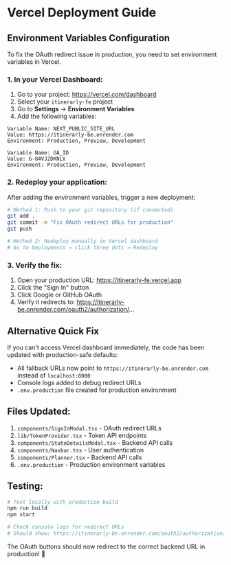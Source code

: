 # Vercel Deployment Guide

## Environment Variables Configuration

To fix the OAuth redirect issue in production, you need to set environment variables in Vercel.

### 1. In your Vercel Dashboard:

1. Go to your project: https://vercel.com/dashboard
2. Select your `itinerarly-fe` project
3. Go to **Settings** → **Environment Variables**
4. Add the following variables:

```
Variable Name: NEXT_PUBLIC_SITE_URL
Value: https://itinerarly-be.onrender.com
Environment: Production, Preview, Development
```

```
Variable Name: GA_ID
Value: G-84VJZDKNLV
Environment: Production, Preview, Development
```

### 2. Redeploy your application:

After adding the environment variables, trigger a new deployment:

```bash
# Method 1: Push to your git repository (if connected)
git add .
git commit -m "Fix OAuth redirect URLs for production"
git push

# Method 2: Redeploy manually in Vercel dashboard
# Go to Deployments → click three dots → Redeploy
```

### 3. Verify the fix:

1. Open your production URL: https://itinerarly-fe.vercel.app
2. Click the "Sign In" button
3. Click Google or GitHub OAuth
4. Verify it redirects to: https://itinerarly-be.onrender.com/oauth2/authorization/...

## Alternative Quick Fix

If you can't access Vercel dashboard immediately, the code has been updated with production-safe defaults:

- All fallback URLs now point to `https://itinerarly-be.onrender.com` instead of `localhost:8080`
- Console logs added to debug redirect URLs
- `.env.production` file created for production environment

## Files Updated:

1. `components/SignInModal.tsx` - OAuth redirect URLs
2. `lib/TokenProvider.tsx` - Token API endpoints  
3. `components/StateDetailsModal.tsx` - Backend API calls
4. `components/Navbar.tsx` - User authentication
5. `components/Planner.tsx` - Backend API calls
6. `.env.production` - Production environment variables

## Testing:

```bash
# Test locally with production build
npm run build
npm start

# Check console logs for redirect URLs
# Should show: https://itinerarly-be.onrender.com/oauth2/authorization/...
```

The OAuth buttons should now redirect to the correct backend URL in production! 🎉
